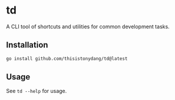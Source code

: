 # td

A CLI tool of shortcuts and utilities for common development tasks.

## Installation

```bash
go install github.com/thisistonydang/td@latest
```

## Usage

See `td --help` for usage.
